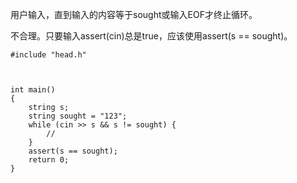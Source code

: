 用户输入，直到输入的内容等于sought或输入EOF才终止循环。

不合理。只要输入assert(cin)总是true，应该使用assert(s == sought)。


```
#include "head.h"



int main()
{
    string s;
    string sought = "123";
    while (cin >> s && s != sought) {
        //
    }
    assert(s == sought);
    return 0;
}


```